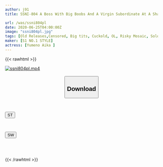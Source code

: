 ```yaml
---
author: j91
title: SSNI-804 A Boss With Big Boobs And A Virgin Subordinate At A Shared Room Hotel On A Business Trip ... A Subordinate Who Really Received The Naughty Temptation Has An Unequal Sexual Intercourse Of 10 Shots Aika Yumeno

url: /was/ssni804pl
date: 2020-06-25T04:00:00Z
image: "ssni804pl.jpg"
tags: [Old Releases,Censored, Big tits, Cuckold, OL, Risky Mosaic, Solowork, virgin man]
maker: [S1 NO.1 STYLE]
actress: [Yumeno Aika ]
---
```



{{< rawhtml >}}

<div class="video" data-videoid="elO7pR9qJ6SmdG">
    <a href="javascript:;">
        <img src="/was/ssni804pl/ssni804pl.jpg" width="WIDTH" height="HEIGHT" alt="ssni804pl.mp4" loading="lazy">
    </a>
</div>

<script type="text/javascript" src="https://j91.asia/asset/on-demand-st.js"></script>

<br>
  <link rel="stylesheet" href="https://j91.asia/asset/bs5.css">
  
  <center>
  <button class="btn btn-primary" type="button" data-bs-toggle="collapse" data-bs-target=".multi-collapse" aria-expanded="false" aria-controls="multiCollapseExample1 multiCollapseExample2"><h2>Download</h2></button></center>
</p>
<div class="row">
  <div class="col">
    <div class="collapse multi-collapse" id="multiCollapseExample1">
      <div class="card card-body">
	      	      <br>
<div class="buttons">  
<p><a href="https://streamtape.to/v/elO7pR9qJ6SmdG" target="_blank"><button class="btn-hover color-3"><i class="fa fa-download"></i> ST</button></a></p></div>
    </div>
  </div>
</div>
  <div class="col">
    <div class="collapse multi-collapse" id="multiCollapseExample2">
      <div class="card card-body">
	      <br>
<div class="buttons">
<p><a href="https://flaswish.com/1qjfzckdhkr8" target="_blank"><button class="btn-hover color-2"><i class="fa fa-download"></i> SW</button></a></p></div>
<br><br>
      </div>
    </div>
  </div>
</div>

{{< /rawhtml >}}